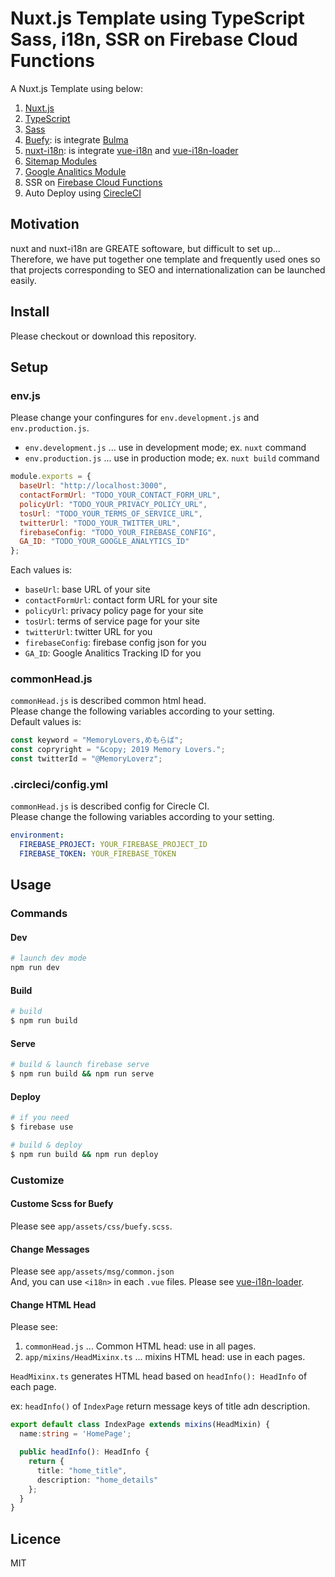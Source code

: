 # Nuxt.js Template using TypeScript Sass, i18n, SSR on Firebase Cloud Functions

A Nuxt.js Template using below:

1. [Nuxt.js](https://nuxtjs.org/)
2. [TypeScript](https://www.typescriptlang.org/)
3. [Sass](https://sass-lang.com/)
4. [Buefy](https://buefy.org/): is integrate [Bulma](https://bulma.io/)
5. [nuxt-i18n](https://github.com/nuxt-community/nuxt-i18n): is integrate [vue-i18n](https://github.com/kazupon/vue-i18n) and [vue-i18n-loader](https://github.com/kazupon/vue-i18n-loader)
6. [Sitemap Modules](https://github.com/nuxt-community/sitemap-module)
7. [Google Analitics Module](https://github.com/nuxt-community/analytics-module)
8. SSR on [Firebase Cloud Functions](https://firebase.google.com/docs/functions/)
9. Auto Deploy using [CirecleCI](https://circleci.com/)

## Motivation

nuxt and nuxt-i18n are GREATE softoware, but difficult to set up...  
Therefore, we have put together one template and frequently used ones so that projects corresponding to SEO and internationalization can be launched easily.

## Install

Please checkout or download this repository.

## Setup

### env.js

Please change your confingures for `env.development.js` and `env.production.js`.

- `env.development.js` ... use in development mode; ex. `nuxt` command
- `env.production.js` ... use in production mode; ex. `nuxt build` command

```javascript
module.exports = {
  baseUrl: "http://localhost:3000",
  contactFormUrl: "TODO_YOUR_CONTACT_FORM_URL",
  policyUrl: "TODO_YOUR_PRIVACY_POLICY_URL",
  tosUrl: "TODO_YOUR_TERMS_OF_SERVICE_URL",
  twitterUrl: "TODO_YOUR_TWITTER_URL",
  firebaseConfig: "TODO_YOUR_FIREBASE_CONFIG",
  GA_ID: "TODO_YOUR_GOOGLE_ANALYTICS_ID"
};
```

Each values is:

- `baseUrl`: base URL of your site
- `contactFormUrl`: contact form URL for your site
- `policyUrl`: privacy policy page for your site
- `tosUrl`: terms of service page for your site
- `twitterUrl`: twitter URL for you
- `firebaseConfig`: firebase config json for you
- `GA_ID`: Google Analitics Tracking ID for you

### commonHead.js

`commonHead.js` is described common html head.  
Please change the following variables according to your setting.  
Default values is:

```javascript
const keyword = "MemoryLovers,めもらば";
const copryright = "&copy; 2019 Memory Lovers.";
const twitterId = "@MemoryLoverz";
```

### .circleci/config.yml

`commonHead.js` is described config for Cirecle CI.  
Please change the following variables according to your setting.  

```yaml
environment:
  FIREBASE_PROJECT: YOUR_FIREBASE_PROJECT_ID
  FIREBASE_TOKEN: YOUR_FIREBASE_TOKEN
```

## Usage

### Commands

#### Dev

```sh
# launch dev mode
npm run dev
```

#### Build

```sh
# build
$ npm run build
```

#### Serve

```sh
# build & launch firebase serve
$ npm run build && npm run serve
```

#### Deploy

```sh
# if you need
$ firebase use

# build & deploy
$ npm run build && npm run deploy
```

### Customize

#### Custome Scss for Buefy

Please see `app/assets/css/buefy.scss`.

#### Change Messages

Please see `app/assets/msg/common.json`  
And, you can use `<i18n>` in each `.vue` files. Please see [vue-i18n-loader](https://github.com/kazupon/vue-i18n-loader).

#### Change HTML Head

Please see:

1. `commonHead.js` ... Common HTML head: use in all pages.
2. `app/mixins/HeadMixinx.ts` ... mixins HTML head: use in each pages.

`HeadMixinx.ts` generates HTML head based on `headInfo(): HeadInfo` of each page.

ex: `headInfo()` of `IndexPage` return message keys of title adn description.

```typescript
export default class IndexPage extends mixins(HeadMixin) {
  name:string = 'HomePage';

  public headInfo(): HeadInfo {
    return {
      title: "home_title",
      description: "home_details"
    };
  }
}
```

## Licence

MIT